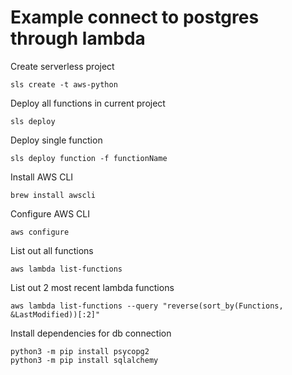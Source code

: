 # Example connect to  postgres through lambda

Create serverless project
```
sls create -t aws-python
```

Deploy all functions in current project
```
sls deploy
```

Deploy single function
```
sls deploy function -f functionName
```

Install AWS CLI
```
brew install awscli
```

Configure AWS CLI
```
aws configure
```

List out all functions
```
aws lambda list-functions
```

List out 2 most recent lambda functions
```
aws lambda list-functions --query "reverse(sort_by(Functions, &LastModified))[:2]"
```

Install dependencies for db connection
```
python3 -m pip install psycopg2
python3 -m pip install sqlalchemy
```